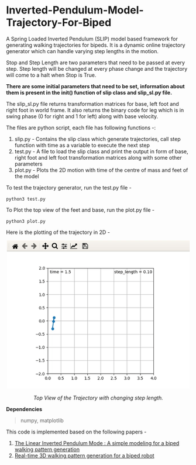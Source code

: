 # Inverted-Pendulum-Model-Trajectory-For-Biped
A Spring Loaded Inverted Pendulum (SLIP) model based framework for generating walking trajectories for bipeds.
It is a dynamic online trajectory generator which can handle varying step lengths in the motion.

Stop and Step Length are two parameters that need to be passed at every step. Step length will be changed at every phase change and the trajectory will come to a halt when Stop is True.

**There are some initial parameters that need to be set, information about them is present in the init() function of slip class and slip_sl.py file.**

The slip_sl.py file returns transformation matrices for base, left foot and right foot in world frame. It also returns the binary code for leg which is in swing phase (0 for right and 1 for left) along with base velocity.

The files are python script, each file has following functions -:
  1) slip.py - Contains the slip class which generate trajectories, call step function with time as a variable to execute the next step
  2) test.py - A file to load the slip class and print the output in form of base, right foot and left foot transformation matrices along with some other parameters
  3) plot.py - Plots the 2D motion with time of the centre of mass and feet of the model

To test the trajectory generator, run the test.py file - 
```
python3 test.py
```
To Plot the top view of the feet and base, run the plot.py file - 
```
python3 plot.py
```

Here is the plotting of the trajectory in 2D - 
<p align="center">
<img  width="500" height="" src="assets/slip_trj.gif">
 <p align="center">
 <i>Top View of the Trajectory with changing step length.</i><br>
</p>

**Dependencies**
> numpy, matplotlib

This code is implemented based on the following papers - 

  1) [The Linear Inverted Pendulum Mode : A simple modeling for a biped walking pattern generation](http://users.dimi.uniud.it/~antonio.dangelo/Robotica/dissertations/helper/3D_Linear_Inverted_Pendulum_Model.pdf)
  2) [Real-time 3D walking pattern generation for a biped robot](http://users.dimi.uniud.it/~antonio.dangelo/Robotica/2012/helper/K0529.pdf)
